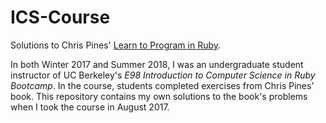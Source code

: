 # ICS-Course

Solutions to Chris Pines' [Learn to Program in Ruby](https://pine.fm/LearnToProgram).

In both Winter 2017 and Summer 2018, I was an undergraduate student instructor of UC Berkeley's *E98 Introduction to Computer Science in Ruby Bootcamp*. In the course, students completed exercises from Chris Pines' book. This repository contains my own solutions to the book's problems when I took the course in August 2017.
